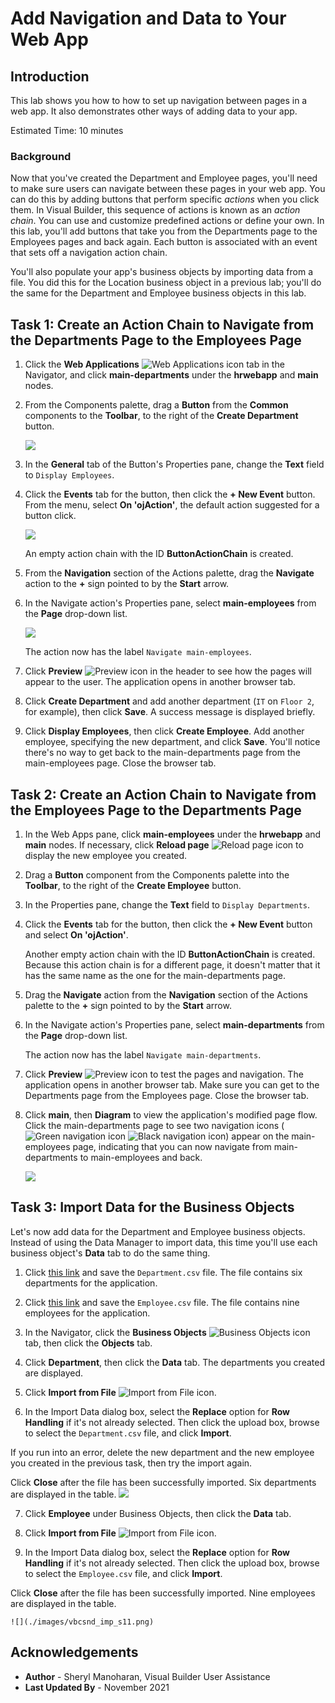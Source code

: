 # Add Navigation and Data to Your Web App

## Introduction

This lab shows you how to how to set up navigation between pages in a web app. It also demonstrates other ways of adding data to your app.

Estimated Time: 10 minutes

### Background

Now that you've created the Department and Employee pages, you'll need to make sure users can navigate between these pages in your web app. You can do this by adding buttons that perform specific *actions* when you click them. In Visual Builder, this sequence of actions is known as an *action chain*. You can use and customize predefined actions or define your own. In this lab, you'll add buttons that take you from the Departments page to the Employees pages and back again. Each button is associated with an event that sets off a navigation action chain.

You'll also populate your app's business objects by importing data from a file. You did this for the Location business object in a previous lab; you'll do the same for the Department and Employee business objects in this lab.

## Task 1: Create an Action Chain to Navigate from the Departments Page to the Employees Page

1.  Click the **Web Applications** ![Web Applications icon](./images/vbcsnd_webapp_icon.png) tab in the Navigator, and click **main-departments** under the **hrwebapp** and **main** nodes.

2.  From the Components palette, drag a **Button** from the **Common** components to the **Toolbar**, to the right of the **Create Department** button.

    ![](./images/vbcsnd_cse_s2.png)

3.  In the **General** tab of the Button's Properties pane, change the **Text** field to `Display Employees`.

4.  Click the **Events** tab for the button, then click the **\+ New Event** button. From the menu, select **On 'ojAction'**, the default action suggested for a button click.

    ![](./images/vbcsnd_cse_s4.png)

    An empty action chain with the ID **ButtonActionChain** is created.

5.  From the **Navigation** section of the Actions palette, drag the **Navigate** action to the **+** sign pointed to by the **Start** arrow.

6.  In the Navigate action's Properties pane, select **main-employees** from the **Page** drop-down list.

    ![](./images/vbcsnd_cse_s6.png)

    The action now has the label `Navigate main-employees`.

7.  Click **Preview** ![Preview icon](./images/vbcsnd_run_icon.png) in the header to see how the pages will appear to the user. The application opens in another browser tab.

8. Click **Create Department** and add another department (`IT` on `Floor 2`, for example), then click **Save**. A success message is displayed briefly.

9.  Click **Display Employees**, then click **Create Employee**. Add another employee, specifying the new department, and click **Save**. You'll notice there's no way to get back to the main-departments page from the main-employees page. Close the browser tab.

## Task 2: Create an Action Chain to Navigate from the Employees Page to the Departments Page

1.  In the Web Apps pane, click **main-employees** under the **hrwebapp** and **main** nodes. If necessary, click **Reload page** ![Reload page icon](./images/vbcsnd_refresh_icon.png) to display the new employee you created.

2.  Drag a **Button** component from the Components palette into the **Toolbar**, to the right of the **Create Employee** button.

3.  In the Properties pane, change the **Text** field to `Display Departments`.

4.  Click the **Events** tab for the button, then click the **+ New Event** button and select **On 'ojAction'**.

    Another empty action chain with the ID **ButtonActionChain** is created. Because this action chain is for a different page, it doesn't matter that it has the same name as the one for the main-departments page.

5.  Drag the **Navigate** action from the **Navigation** section of the Actions palette to the **+** sign pointed to by the **Start** arrow.

6.  In the Navigate action's Properties pane, select **main-departments** from the **Page** drop-down list.

    The action now has the label `Navigate main-departments`.

7.  Click **Preview** ![Preview icon](./images/vbcsnd_run_icon.png) to test the pages and navigation. The application opens in another browser tab. Make sure you can get to the Departments page from the Employees page. Close the browser tab.

8. Click **main**, then **Diagram** to view the application's modified page flow. Click the main-departments page to see two navigation icons (![Green navigation icon](images/diagram-navigation-icon-green.png) ![Black navigation icon](images/diagram-navigation-icon-black.png)) appear on the main-employees page, indicating that you can now navigate from main-departments to main-employees and back.

    ![](./images/vbcsnd_cpc_s9.png)

## Task 3: Import Data for the Business Objects

Let's now add data for the Department and Employee business objects. Instead of using the Data Manager to import data, this time you'll use each business object's **Data** tab to do the same thing.

1.  Click [this link](https://objectstorage.us-ashburn-1.oraclecloud.com/p/1Mz1ckG1ORhQmDHfpV7bZofGoCI3zOieZfUeYVcqkVFFifJO6muyWFTaz-4xQ7kH/n/c4u03/b/oci-library/o/WMS4121Department.csv) and save the `Department.csv` file. The file contains six departments for the application.

2.  Click [this link](https://objectstorage.us-ashburn-1.oraclecloud.com/p/CuAsioap8QTLRdQviVqKgkH-D5kFa0q3X45vTu1R0sMw9IPsKFzyXQz5T4d919vS/n/c4u03/b/oci-library/o/WMS4121Employee.csv) and save the `Employee.csv` file. The file contains nine employees for the application.

3.  In the Navigator, click the **Business Objects** ![Business Objects icon](./images/vbcsnd_bo_icon.png) tab, then click the **Objects** tab.

4.  Click **Department**, then click the **Data** tab. The departments you created are displayed.

5.  Click **Import from File** ![Import from File icon](./images/vbcsnd_import_icon_transp.png).

6.  In the Import Data dialog box, select the **Replace** option for **Row Handling** if it's not already selected. Then click the upload box, browse to select the `Department.csv` file, and click **Import**.

  If you run into an error, delete the new department and the new employee you created in the previous task, then try the import again.

  Click **Close** after the file has been successfully imported. Six departments are displayed in the table.
    ![](./images/vbcsnd_imp_s7.png)

7.  Click **Employee** under Business Objects, then click the **Data** tab.

8.  Click **Import from File** ![Import from File icon](./images/vbcsnd_import_icon_transp.png).

9.  In the Import Data dialog box, select the **Replace** option for **Row Handling** if it's not already selected. Then click the upload box, browse to select the `Employee.csv` file, and click **Import**.

  Click **Close** after the file has been successfully imported. Nine employees are displayed in the table.

    ![](./images/vbcsnd_imp_s11.png)

## Acknowledgements

* **Author** - Sheryl Manoharan, Visual Builder User Assistance
* **Last Updated By** - November 2021
